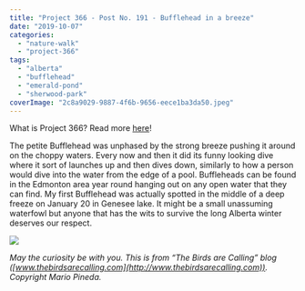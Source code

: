 ```yaml
---
title: "Project 366 - Post No. 191 - Bufflehead in a breeze"
date: "2019-10-07"
categories: 
  - "nature-walk"
  - "project-366"
tags: 
  - "alberta"
  - "bufflehead"
  - "emerald-pond"
  - "sherwood-park"
coverImage: "2c8a9029-9887-4f6b-9656-eece1ba3da50.jpeg"
---
```


What is Project 366? Read more [here](https://thebirdsarecalling.com/2019/03/29/project-366/)!

The petite Bufflehead was unphased by the strong breeze pushing it around on the choppy waters. Every now and then it did its funny looking dive where it sort of launches up and then dives down, similarly to how a person would dive into the water from the edge of a pool. Buffleheads can be found in the Edmonton area year round hanging out on any open water that they can find. My first Bufflehead was actually spotted in the middle of a deep freeze on January 20 in Genesee lake. It might be a small unassuming waterfowl but anyone that has the wits to survive the long Alberta winter deserves our respect.

![](https://thebirdsarecallingandimustgo.files.wordpress.com/2019/10/2c8a9029-9887-4f6b-9656-eece1ba3da50.jpeg?w=1024)

_May the curiosity be with you. This is from “The Birds are Calling” blog ([www.thebirdsarecalling.com](http://www.thebirdsarecalling.com)). Copyright Mario Pineda._
